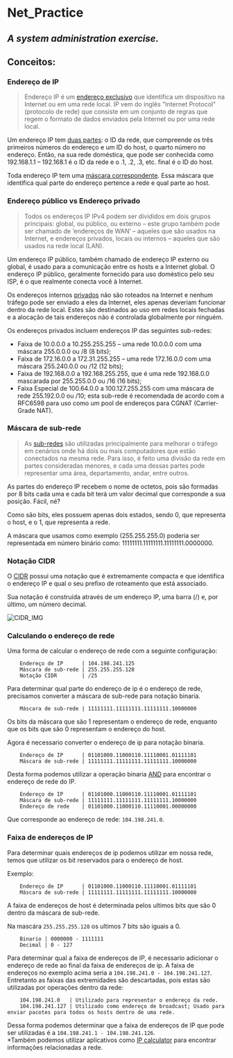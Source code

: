 # Net_Practice

## _A system administration exercise._

## Conceitos:

### Endereço de IP

> Endereço IP é um [endereço exclusivo] que identifica um dispositivo na Internet ou
> em uma rede local. IP vem do inglês "Internet Protocol" (protocolo de rede) que
> consiste em um conjunto de regras que regem o formato de dados enviados pela
> Internet ou por uma rede local.

Um endereço IP tem [duas partes]: o ID da rede, que compreende os três primeiros números do endereço e um ID do host, o quarto número no endereço. Então, na sua rede doméstica, que pode ser conhecida como 192.168.1.1 – 192.168.1 é o ID da rede e o .1, .2, .3, etc. final é o ID do host.

Toda endereço IP tem uma [máscara correspondente]. Essa máscara que identifica qual parte do endereço pertence a rede e qual parte ao host.

### Endereço público vs Endereço privado

> Todos os endereços IP IPv4 podem ser divididos em dois grupos principais:
> global, ou público, ou externo – este grupo também pode ser chamado de ‘endereços
> de WAN’ – aqueles que são usados na Internet, e endereços privados, locais ou
> internos – aqueles que são usados na rede local (LAN).

Um endereço IP público, também chamado de endereço IP externo ou global, é usado para a comunicação entre os hosts e a Internet global. O endereço IP público, geralmente fornecido para uso doméstico pelo seu ISP, é o que realmente conecta você à Internet. 

Os endereços internos [privados] não são roteados na Internet e nenhum tráfego pode ser enviado a eles da Internet, eles apenas deveriam funcionar dentro da rede local. Estes são destinados ao uso em redes locais fechadas e a alocação de tais endereços não é controlada globalmente por ninguém.

Os endereços privados incluem endereços IP das seguintes sub-redes:

- Faixa de 10.0.0.0 a 10.255.255.255 – uma rede 10.0.0.0 com uma máscara 255.0.0.0 ou /8 (8 bits);
- Faixa de 172.16.0.0 a 172.31.255.255 – uma rede 172.16.0.0 com uma máscara 255.240.0.0 ou /12 (12 bits);
- Faixa de 192.168.0.0 a 192.168.255.255, que é uma rede 192.168.0.0 mascarada por 255.255.0.0 ou /16 (16 bits);
- Faixa Especial de 100.64.0.0 a 100.127.255.255 com uma máscara de rede 255.192.0.0 ou /10; esta sub-rede é recomendada de acordo com a RFC6598 para uso como um pool de endereços para CGNAT (Carrier-Grade NAT).

### Máscara de sub-rede

> As [sub-redes] são utilizadas principalmente para melhorar o tráfego em cenários onde há dois ou mais computadores que estão conectados na mesma rede.
> Para isso, é feito uma divisão da rede em partes consideradas menores, e cada uma dessas partes pode representar uma área, departamento, andar, entre outros.

As partes do endereço IP recebem o nome de octetos, pois são formadas por 8 bits cada uma e cada bit terá um valor decimal que corresponde a sua posição. Fácil, né?

Como são bits, eles possuem apenas dois estados, sendo 0, que representa o host, e o 1, que representa a rede.

A máscara que usamos como exemplo (255.255.255.0) poderia ser representada em número binário como: 11111111.11111111.11111111.0000000.

### Notação CIDR

O [CIDR] possui uma notação que é extremamente compacta e que identifica o endereço IP e qual o seu prefixo de roteamento que está associado.

Sua notação é construída através de um endereço IP, uma barra (/) e, por último, um número decimal.

![CIDR_IMG](https://miro.medium.com/max/4448/1*By1Z1u0xilCm5OAtOqm3pg.png)


### Calculando o endereço de rede

Uma forma de calcular o endereço de rede com a seguinte configuração:
```
    Endereço de IP      | 104.198.241.125
    Máscara de sub-rede | 255.255.255.128  
    Notação CIDR        | /25 
```
Para determinar qual parte do endereço de ip é o endereço de rede, precisamos converter a máscara de sub-rede para notação binaria.
```
    Máscara de sub-rede | 11111111.11111111.11111111.10000000
```
Os bits da máscara que são 1 representam o endereço de rede, enquanto que os bits que são 0 representam o endereço do host.

Agora é necessario converter o endereço de ip para notação binaria.
```
    Endereço de IP      | 01101000.11000110.11110001.01111101
    Máscara de sub-rede | 11111111.11111111.11111111.10000000
```

Desta forma podemos utilizar a operação binaria [AND](https://en.wikipedia.org/wiki/Bitwise_operation#AND) para encontrar o endereço de rede do IP.
```
    Endereço de IP      | 01101000.11000110.11110001.01111101
    Máscara de sub-rede | 11111111.11111111.11111111.10000000
    Endereço de rede    | 01101000.11000110.11110001.00000000
```
Que corresponde ao endereço de rede: ``104.198.241.0``.

### Faixa de endereços de IP

Para determinar quais endereços de ip podemos utilizar em nossa rede, temos que utilizar os bit reservados para o endereço de host.

Exemplo:
```
    Endereço de IP      | 01101000.11000110.11110001.01111101
    Máscara de sub-rede | 11111111.11111111.11111111.10000000
```
A faixa de endereços de host é determinada pelos ultimos bits que são 0 dentro da máscara de sub-rede.

Na mascára ``255.255.255.128`` os ultimos 7 bits são iguais a 0.
```
    Binario | 0000000 - 1111111
    Decimal | 0 - 127
```
Para determinar qual a faixa de endereços de IP, é necessario adicionar o endereço de rede ao final da faixa de endereços de ip. 
A faixa de endereços no exemplo acima seria a ``104.198.241.0 - 104.198.241.127``.
Entretanto as faixas das extremidades são descartadas, pois estas são utilizadas por operações dentro da rede:
```
    104.198.241.0   | Utilizado para representar o endereço da rede.
    104.198.241.127 | Utilizado como endereço de broadcast; Usado para enviar pacotes para todos os hosts dentro de uma rede.
```
Dessa forma podemos determinar que a faixa de endereços de IP que pode ser utilizadas é a ``104.198.241.1 - 104.198.241.126``. <br>
*Também podemos utilizar aplicativos como [IP calculator](https://www.calculator.net/ip-subnet-calculator.html) para encontrar informações relacionadas a rede.




[endereço exclusivo]: <https://www.kaspersky.com.br/resource-center/definitions/what-is-an-ip-address>
[duas partes]: <https://www.avast.com/pt-br/c-what-is-an-ip-address>
[privados]: <https://blog.sninformatica.com.br/2020/01/28/quam-nulla-porttitor-massa-id-neque-aliquam-vestibulum/>
[sub-redes]: <https://www.datarain.com.br/blog/tecnologia-e-inovacao/como-calcular-uma-mascara-de-sub-rede/>
[máscara correspondente]: <https://www.alura.com.br/artigos/como-calcular-mascaras-de-sub-rede>
[CIDR]: <https://www.datarain.com.br/blog/tecnologia-e-inovacao/o-que-e-cidr/>
